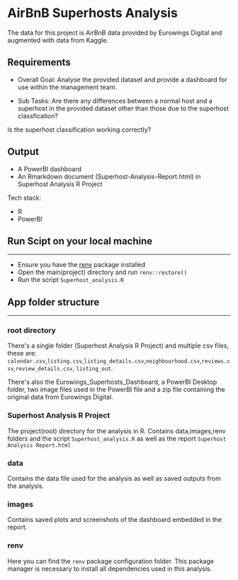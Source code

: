 # AirBnB Superhosts Analysis

The data for this project is AirBnB data provided by Eurowings Digital and augmented with data from Kaggle.

## Requirements
- Overall Goal: 
Analyse the provided dataset and provide a dashboard for use within the management team.

- Sub Tasks:
Are there any differences between a normal host and a superhost in the provided dataset other than those due to the superhost classfication?

Is the superhost classification working correctly?

##  Output
- A PowerBI dashboard
- An Rmarkdown document (Superhost-Analysis-Report.html) in Superhost Analysis R Project


Tech stack:
- R 
- PowerBI

## Run Scipt on your local machine
--- 
- Ensure you have the [renv](https://rstudio.github.io/renv/articles/renv.html) package installed
- Open the main(project) directory and run `renv::restore()`
- Run the script `Superhost_analysis.R`

## App folder structure
---  

### **root directory**
There's a single folder (Superhost Analysis R Project) and multiple csv files, these are:
`calendar.csv`,`listing.csv`,`listing_details.csv`,`neighbourhood.csv`,`reviews.csv`,`review_details.csv`, `listing_out`.

There's also the Eurowings_Superhosts_Dashboard, a PowerBI Desktop folder, two image files used in the PowerBI file and a zip file containing the original data from Eurowings Digital.

### **Superhost Analysis R Project**
The project(root) directory for the analysis in R. Contains data,images,renv folders and the script `Superhost_analysis.R` as well as the report `Superhost Analysis Report.html`

### **data**
Contains the data file used for the analysis as well as saved outputs from the analysis.

### **images**
Contains saved plots and screenshots of the dashboard embedded in the report.

### **renv**
Here you can find the `renv` package configuration folder. This package manager is necessary to install all dependencies used in this analysis.
